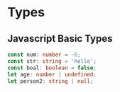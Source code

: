 # Types

## Javascript Basic Types

```typescript
const num: number = -6;
const str: string = 'hello';
const boal: boolean = false;
let age: number | undefined;
let person2: string | null;
```



